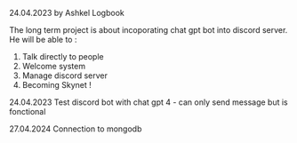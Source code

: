 24.04.2023
by Ashkel 
                Logbook

The long term project is about incoporating chat gpt bot into discord server. He will be able to :
1. Talk directly to people
2. Welcome system 
3. Manage discord server
4. Becoming Skynet !

24.04.2023
Test discord bot with chat gpt 4 - can only send message but is fonctional 

27.04.2024
Connection to mongodb